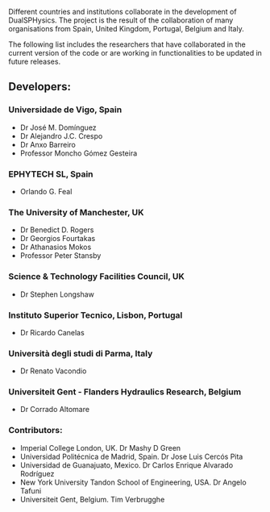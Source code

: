 Different countries and institutions collaborate in the development of DualSPHysics. The project is the result of the collaboration of many organisations from Spain, United Kingdom, Portugal, Belgium and Italy.

The following list includes the researchers that have collaborated in the current version
of the code or are working in functionalities to be updated in future releases.

## Developers:
### Universidade de Vigo, Spain
* Dr José M. Domínguez
* Dr Alejandro J.C. Crespo
* Dr Anxo Barreiro
* Professor Moncho Gómez Gesteira

### EPHYTECH SL, Spain
* Orlando G. Feal

### The University of Manchester, UK
* Dr Benedict D. Rogers
* Dr Georgios Fourtakas
* Dr Athanasios Mokos
* Professor Peter Stansby

### Science & Technology Facilities Council, UK
* Dr Stephen Longshaw

### Instituto Superior Tecnico, Lisbon, Portugal
* Dr Ricardo Canelas

### Università degli studi di Parma, Italy
* Dr Renato Vacondio

### Universiteit Gent - Flanders Hydraulics Research, Belgium
* Dr Corrado Altomare

### Contributors:
* Imperial College London, UK. Dr Mashy D Green
* Universidad Politécnica de Madrid, Spain. Dr Jose Luis Cercós Pita
* Universidad de Guanajuato, Mexico. Dr Carlos Enrique Alvarado Rodríguez
* New York University Tandon School of Engineering, USA. Dr Angelo Tafuni
* Universiteit Gent, Belgium. Tim Verbrugghe
